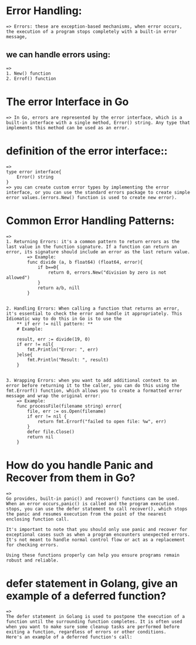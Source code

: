 # Error Handling:
    => Errors: these are exception-based mechanisms, when error occurs, the execution of a program stops completely with a built-in error message, 

## we can handle errors using:
    =>
    1. New() function
    2. Errof() function

# The error Interface in Go
    => In Go, errors are represented by the error interface, which is a built-in interface with a single method, Error() string. Any type that implements this method can be used as an error.

# definition of the error interface::
    =>
    type error interface{
        Error() string
    }
    => you can create custom error types by implementing the error interface, or you can use the standard errors package to create simple error values.(errors.New() function is used to create new error).


# Common Error Handling Patterns:
    =>
    1. Returning Errors: it's a common pattern to return errors as the last value in the function signature. If a function can return an error, its signature should include an error as the last return value.
            => Example:
            func divide (a, b float64) (float64, error){
                if b==0{
                    return 0, errors.New("division by zero is not allowed")
                }
                return a/b, nill
            }


    2. Handling Errors: When calling a function that returns an error, it's essential to check the error and handle it appropriately. This Idiomatic way to do this in Go is to use the 
        ** if err != nill pattern: **
        # Example:

        result, err := divide(19, 0)
        if err != nil{
            fmt.Println("Error: ", err)
        }else{
            fmt.Println("Result: ", result)
        }


    3. Wrapping Errors: when you want to add additional context to an error before returning it to the caller, you can do this using the fmt.Errorf() function, which allows you to create a formatted error message and wrap the original error:
        => Example:
        func processFile(filename string) error{
            file, err := os.Open(filename)
            if err != nil {
                return fmt.Errorf("failed to open file: %w", err)
            }
            defer file.Close()
            return nil
        }


# How do you handle Panic and Recover from them in Go?
    => 
    Go provides, built-in panic() and recover() functions can be used. When an error occurs,panic() is called and the program execution stops, you can use the defer statement to call recover(), which stops the panic and resumes execution from the point of the nearest enclosing function call.
        
    It's important to note that you should only use panic and recover for exceptional cases such as when a program encounters unexpected errors. It's not meant to handle normal control flow or act as a replacement for checking errors.
    
    Using these functions properly can help you ensure programs remain robust and reliable.



# defer statement in Golang, give an example of a deferred function?
    =>
    The defer statement in Golang is used to postpone the execution of a function until the surrounding function completes. It is often used when you want to make sure some cleanup tasks are performed before exiting a function, regardless of errors or other conditions.
    Here's an example of a deferred function's call:
